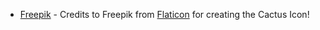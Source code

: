 - [Freepik](http://www.freepik.com/) - Credits to Freepik from [Flaticon](https://www.flaticon.com/) for creating the Cactus Icon!


